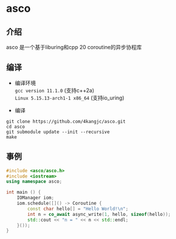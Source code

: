# asco

## 介绍
asco 是一个基于liburing和cpp 20 coroutine的异步协程库  


## 编译
* 编译环境  
`gcc version 11.1.0` (支持c++2a)  
`Linux 5.15.13-arch1-1 x86_64` (支持io_uring)  

* 编译
```
git clone https://github.com/4kangjc/asco.git
cd asco
git submodule update --init --recursive
make
```

## 事例
```cpp
#include <asco/asco.h>
#include <iostream>
using namespace asco;

int main () {
    IOManager iom;
    iom.schedule([]() -> Coroutine {
        const char hello[] = "Hello World!\n";
        int n = co_await async_write(1, hello, sizeof(hello));
        std::cout << "n = " << n << std::endl;
    }());
}
```
